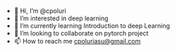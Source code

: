 - 👋 Hi, I’m @cpoluri
- 👀 I’m interested in deep learning
- 🌱 I’m currently learning Introduction to deep Learning
- 💞️ I’m looking to collaborate on pytorch project
- 📫 How to reach me cpoluriasu@gmail.com

<!---
cpoluri/cpoluri is a ✨ special ✨ repository because its `README.md` (this file) appears on your GitHub profile.
You can click the Preview link to take a look at your changes.
--->
